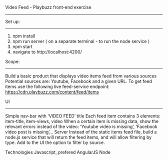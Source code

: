 Video Feed - Playbuzz front-end exercise
**********

Set up:
*************
1. npm install
2. npm run server ( on a separate terminal - to run the node service )
3. npm start
4. navigate to http://localhost:4200/


Scope:
******
Build a basic product that displays video items feed from various sources
Potential sources are: Youtube, Facebook and a given URL.
To get feed items use the following live feed-service endpoint:
https://cdn.playbuzz.com/content/feed/items

UI
***
Simple nav-bar with ‘VIDEO FEED’ title
Each feed item contains 3 elements: item-title, item-views, video
When a certain item is missing data, show the relevant errors instead of the video:
‘Youtube video is missing’, ‘Facebook video post is missing’,..
Server
Instead of the static items feed file, build a node.js service that will return the feed items, and will allow filtering by type.
Add to the UI the option to filter by source.

Technologies
Javascript, prefered AngularJS
Node


